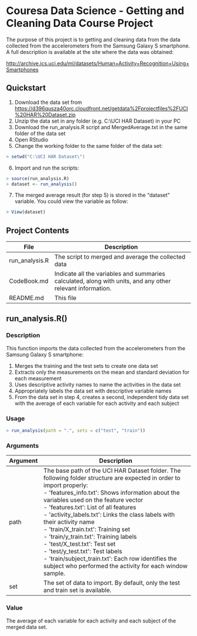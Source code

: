 # Couresa Data Science - Getting and Cleaning Data Course Project

The purpose of this project is to getting and cleaning data from the data collected from the accelerometers from the Samsung Galaxy S smartphone. A full description is available at the site where the data was obtained:

http://archive.ics.uci.edu/ml/datasets/Human+Activity+Recognition+Using+Smartphones

## Quickstart

1. Download the data set from https://d396qusza40orc.cloudfront.net/getdata%2Fprojectfiles%2FUCI%20HAR%20Dataset.zip
2. Unzip the data set in any folder (e.g. C:\UCI HAR Dataset\) in your PC
3. Download the run_analysis.R script and MergedAverage.txt in the same folder of the data set
4. Open RStudio 
5. Change the working folder to the same folder of the data set:

```R
> setwd("C:\UCI HAR Dataset\")
```

6. Import and run the scripts:

```R
> source(run_analysis.R)
> dataset <- run_analysis()
```

7.  The merged average result (for step 5) is stored in the "dataset" variable. You could view the variable as follow:

```R
> View(dataset)
```

## Project Contents

File | Description
-------- | -------------
run_analysis.R | The script to merged and average the collected data
CodeBook.md | Indicate all the variables and summaries calculated, along with units, and any other relevant information.
README.md | This file

## run_analysis.R()

### Description

This function imports the data collected from the accelerometers from the Samsung Galaxy S smartphone:
1. Merges the training and the test sets to create one data set
2. Extracts only the measurements on the mean and standard deviation for each measurement
3. Uses descriptive activity names to name the activities in the data set
4. Appropriately labels the data set with descriptive variable names
5. From the data set in step 4, creates a second, independent tidy data set with the average of each variable for each activity and each subject

### Usage

```R
> run_analysis(path = ".", sets = c("test", "train"))
```

### Arguments

Argument | Description
-------- | -------------
path | The base path of the UCI HAR Dataset folder. The following folder structure are expected in order to import properly:<br />- 'features_info.txt': Shows information about the variables used on the feature vector<br />- 'features.txt': List of all features<br />- 'activity_labels.txt': Links the class labels with their activity name<br />- 'train/X_train.txt': Training set<br />- 'train/y_train.txt': Training labels<br />- 'test/X_test.txt': Test set<br />- 'test/y_test.txt': Test labels<br />- 'train/subject_train.txt': Each row identifies the subject who performed the activity for each window sample. 
set | The set of data to import. By default, only the test and train set is available.

### Value

The average of each variable for each activity and each subject of the merged data set.
